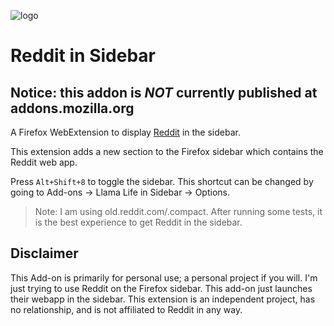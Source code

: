 ![logo](/icons/icon1_96.png)

# Reddit in Sidebar
## Notice: this addon is ***NOT*** currently published at addons.mozilla.org
A Firefox WebExtension to display [Reddit](old.reddit.com/.compact) in the sidebar.

This extension adds a new section to the Firefox sidebar which contains the Reddit web app.

Press `Alt+Shift+8` to toggle the sidebar. This shortcut can be changed by going to Add-ons -> Llama Life in Sidebar -> Options.

> Note: I am using old.reddit.com/.compact. After running some tests, it is the best experience to get Reddit in the sidebar.

## Disclaimer

This Add-on is primarily for personal use; a personal project if you will. I'm just trying to use Reddit on the Firefox sidebar. This add-on just launches their webapp in the sidebar. This extension is an independent project, has no relationship, and is not affiliated to Reddit in any way.
